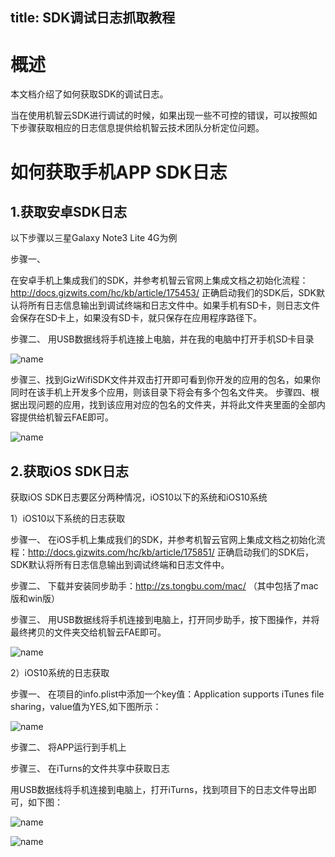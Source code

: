 title: SDK调试日志抓取教程
---

# 概述

本文档介绍了如何获取SDK的调试日志。

当在使用机智云SDK进行调试的时候，如果出现一些不可控的错误，可以按照如下步骤获取相应的日志信息提供给机智云技术团队分析定位问题。

# 如何获取手机APP SDK日志
## 1.获取安卓SDK日志

以下步骤以三星Galaxy Note3 Lite 4G为例

步骤一、

在安卓手机上集成我们的SDK，并参考机智云官网上集成文档之初始化流程：http://docs.gizwits.com/hc/kb/article/175453/ 正确启动我们的SDK后，SDK默认将所有日志信息输出到调试终端和日志文件中。如果手机有SD卡，则日志文件会保存在SD卡上，如果没有SD卡，就只保存在应用程序路径下。

步骤二、
用USB数据线将手机连接上电脑，并在我的电脑中打开手机SD卡目录

  ![name](/assets/zh-cn/AppDev/debug/Journal/1478087896447.png)

步骤三、找到GizWifiSDK文件并双击打开即可看到你开发的应用的包名，如果你同时在该手机上开发多个应用，则该目录下将会有多个包名文件夹。 
步骤四、根据出现问题的应用，找到该应用对应的包名的文件夹，并将此文件夹里面的全部内容提供给机智云FAE即可。

 ![name](/assets/zh-cn/AppDev/debug/Journal/1478087908649.png)

## 2.获取iOS SDK日志
获取iOS SDK日志要区分两种情况，iOS10以下的系统和iOS10系统

1）iOS10以下系统的日志获取

步骤一、
在iOS手机上集成我们的SDK，并参考机智云官网上集成文档之初始化流程：http://docs.gizwits.com/hc/kb/article/175851/ 正确启动我们的SDK后，SDK默认将所有日志信息输出到调试终端和日志文件中。

步骤二、
下载并安装同步助手：http://zs.tongbu.com/mac/ （其中包括了mac版和win版）

步骤三、
用USB数据线将手机连接到电脑上，打开同步助手，按下图操作，并将最终拷贝的文件夹交给机智云FAE即可。

 ![name](/assets/zh-cn/AppDev/debug/Journal/1478087955905.png)

2）iOS10系统的日志获取

步骤一、
在项目的info.plist中添加一个key值：Application supports iTunes file sharing，value值为YES,如下图所示：

 ![name](/assets/zh-cn/AppDev/debug/Journal/1480644269434.png)

步骤二、
将APP运行到手机上

步骤三、
在iTurns的文件共享中获取日志

   用USB数据线将手机连接到电脑上，打开iTurns，找到项目下的日志文件导出即可，如下图：
    
  ![name](/assets/zh-cn/AppDev/debug/Journal/1480644288613.png)
  
  ![name](/assets/zh-cn/AppDev/debug/Journal/1480644430368.png)
  
